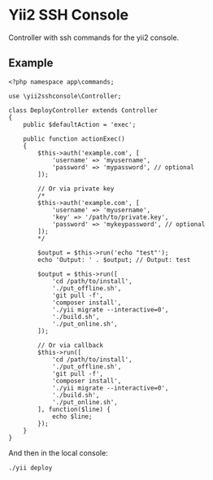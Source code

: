# Yii2 SSH Console

Controller with ssh commands for the yii2 console.

## Example

	<?php namespace app\commands;

	use \yii2sshconsole\Controller;

	class DeployController extends Controller
	{
		public $defaultAction = 'exec';

		public function actionExec()
		{
			$this->auth('example.com', [
				'username' => 'myusername',
				'password' => 'mypassword', // optional
			]);

			// Or via private key
			/*
			$this->auth('example.com', [
				'username' => 'myusername',
				'key' => '/path/to/private.key',
				'password' => 'mykeypassword', // optional
			]);
			*/

			$output = $this->run('echo "test"');
			echo 'Output: ' . $output; // Output: test

			$output = $this->run([
				'cd /path/to/install',
				'./put_offline.sh',
				'git pull -f',
				'composer install',
				'./yii migrate --interactive=0',
				'./build.sh',
				'./put_online.sh',
			]);

			// Or via callback
			$this->run([
				'cd /path/to/install',
				'./put_offline.sh',
				'git pull -f',
				'composer install',
				'./yii migrate --interactive=0',
				'./build.sh',
				'./put_online.sh',
			], function($line) {
				echo $line;
			});
		}
	}

And then in the local console:

	./yii deploy
